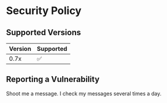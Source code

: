 # Security Policy

## Supported Versions

| Version | Supported          |
| ------- | ------------------ |
| 0.7x    | :white_check_mark: |


## Reporting a Vulnerability

Shoot me a message.
I check my messages several times a day.
